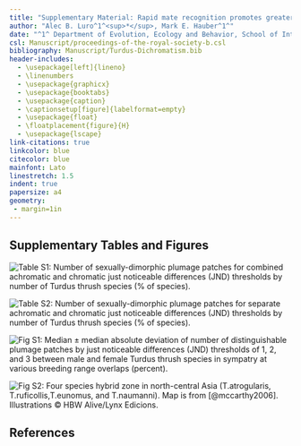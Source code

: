 ```yaml
---
title: "Supplementary Material: Rapid mate recognition promotes greater avian-perceived plumage sexual dichromatism in true thrushes (genus: *Turdus*)"
author: "Alec B. Luro^1^<sup>*</sup>, Mark E. Hauber^1^"
date: "^1^ Department of Evolution, Ecology and Behavior, School of Integrative Biology, University of Illinois at Urbana-Champaign <br> <sup>*</sup>alec.b.luro@gmail.com </br>"
csl: Manuscript/proceedings-of-the-royal-society-b.csl
bibliography: Manuscript/Turdus-Dichromatism.bib
header-includes:
  - \usepackage[left]{lineno}
  - \linenumbers
  - \usepackage{graphicx}
  - \usepackage{booktabs}
  - \usepackage{caption}
  - \captionsetup[figure]{labelformat=empty}
  - \usepackage{float}
  - \floatplacement{figure}{H}
  - \usepackage{lscape}
link-citations: true
linkcolor: blue
citecolor: blue
mainfont: Lato
linestretch: 1.5
indent: true
papersize: a4
geometry:
 - margin=1in
---
```


## Supplementary Tables and Figures 

![**Table S1**: Number of sexually-dimorphic plumage patches for combined achromatic and chromatic
just noticeable differences (JND) thresholds by number of *Turdus* thrush species (% of species).](Figures/supp_00_n_species_n_dimorphic_patches_achro_and_chrom.png)

![Table **S2**: Number of sexually-dimorphic plumage patches for separate achromatic and chromatic
just noticeable differences (JND) thresholds by number of *Turdus* thrush species (% of species).](Figures/supp_00_n_species_n_dimorphic_patches.png)

![**Fig S1**: Median ± median absolute deviation of number of distinguishable plumage patches by
just noticeable differences (JND) thresholds of 1, 2, and 3 between male and
female *Turdus* thrush species in sympatry at various breeding range overlaps
(percent).](Figures/supp_01_sympatry-heterospecific-plumage.png)

![**Fig S2**: Four species hybrid zone in north-central Asia (_T.atrogularis_,
_T.ruficollis_,_T.eunomus_, and _T.naumanni_). Map is from [@mccarthy2006]. Illustrations © HBW
Alive/Lynx Edicions.](Figures/supp_02_turdus_hybrid_zone.png)

## References
